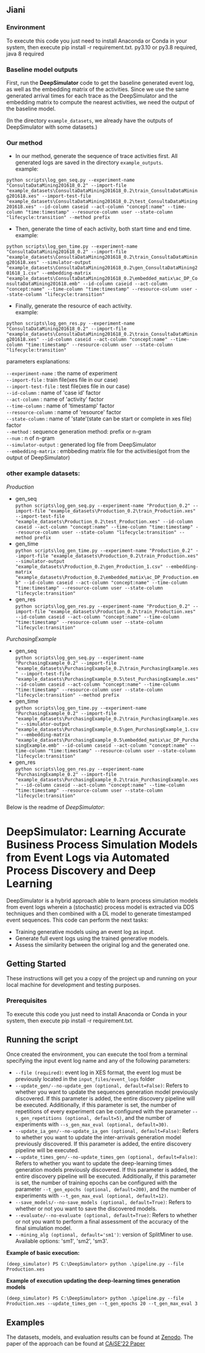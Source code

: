 ## Jiani
### Environment
To execute this code you just need to install Anaconda or Conda in your system, then execute pip install -r requirement.txt.
py3.10 or py3.8 required, java 8 required
### Baseline model outputs
First, run the **DeepSimulator** code to get the baseline generated event log, as well as the embedding matrix of the activities.
Since we use the same generated arrival times for each trace as the DeepSimulator and the embedding matrix to compute the nearest activities, we need the output of the baseline model.

(In the directory `example_datasets`, we already have the outputs of DeepSimulator with some datasets.)

### Our method
* In our method, generate the sequence of trace activities first. All generated logs are saved in the directory `example_outputs`.   
example:

`python scripts\log_gen_seq.py --experiment-name "ConsultaDataMining201618_0.2" --import-file "example_datasets\ConsultaDataMining201618_0.2\train_ConsultaDataMining201618.xes" --import-test-file "example_datasets\ConsultaDataMining201618_0.2\test_ConsultaDataMining201618.xes" --id-column caseid --act-column "concept:name" --time-column "time:timestamp" --resource-column user --state-column "lifecycle:transition" --method prefix
`

* Then, generate the time of each activity, both start time and end time.  
example:

`python scripts\log_gen_time.py --experiment-name "ConsultaDataMining201618_0.2" --import-file "example_datasets\ConsultaDataMining201618_0.2\train_ConsultaDataMining201618.xes" --simulator-output "example_datasets\ConsultaDataMining201618_0.2\gen_ConsultaDataMining201618_1.csv" --embedding-matrix "example_datasets\ConsultaDataMining201618_0.2\embedded_matix\ac_DP_ConsultaDataMining201618.emb" --id-column caseid --act-column "concept:name" --time-column "time:timestamp" --resource-column user --state-column "lifecycle:transition"
`

* Finally, generate the resource of each activity.  
example:

`python scripts\log_gen_res.py --experiment-name "ConsultaDataMining201618_0.2" --import-file "example_datasets\ConsultaDataMining201618_0.2\train_ConsultaDataMining201618.xes" --id-column caseid --act-column "concept:name" --time-column "time:timestamp" --resource-column user --state-column "lifecycle:transition"
`

parameters explanations:

`--experiment-name` : the name of experiment  
`--import-file` : train file(xes file in our case)  
`--import-test-file` : test file(xes file in our case)   
`--id-column` : name of 'case id' factor  
`--act-column` : name of 'activity' factor  
`--time-column` : name of 'timestamp' factor  
`--resource-column` : name of 'resource' factor  
`--state-column` : name of 'state'(state can be start or complete in xes file) factor  
`--method` : sequence generation method: prefix or n-gram  
`--num` : n of n-gram  
`--simulator-output` : generated log file from DeepSimulator  
`--embedding-matrix` : embbeding matrix file for the activities(got from the output of DeepSimulator)  


### other example datasets:  
*Production*  
* gen_seq  
`python scripts\log_gen_seq.py --experiment-name "Production_0.2" --import-file "example_datasets\Production_0.2\train_Production.xes" --import-test-file "example_datasets\Production_0.2\test_Production.xes" --id-column caseid --act-column "concept:name" --time-column "time:timestamp" --resource-column user --state-column "lifecycle:transition" --method prefix
`
* gen_time  
`python scripts\log_gen_time.py --experiment-name "Production_0.2" --import-file "example_datasets\Production_0.2\train_Production.xes" --simulator-output "example_datasets\Production_0.2\gen_Production_1.csv" --embedding-matrix "example_datasets\Production_0.2\embedded_matix\ac_DP_Production.emb" --id-column caseid --act-column "concept:name" --time-column "time:timestamp" --resource-column user --state-column "lifecycle:transition"
`
* gen_res  
`python scripts\log_gen_res.py --experiment-name "Production_0.2" --import-file "example_datasets\Production_0.2\train_Production.xes" --id-column caseid --act-column "concept:name" --time-column "time:timestamp" --resource-column user --state-column "lifecycle:transition"
`  

*PurchasingExample*  
* gen_seq  
`python scripts\log_gen_seq.py --experiment-name "PurchasingExample_0.2" --import-file "example_datasets\PurchasingExample_0.2\train_PurchasingExample.xes" --import-test-file "example_datasets\PurchasingExample_0.5\test_PurchasingExample.xes" --id-column caseid --act-column "concept:name" --time-column "time:timestamp" --resource-column user --state-column "lifecycle:transition" --method prefix
`
* gen_time  
`python scripts\log_gen_time.py --experiment-name "PurchasingExample_0.2" --import-file "example_datasets\PurchasingExample_0.2\train_PurchasingExample.xes" --simulator-output "example_datasets\PurchasingExample_0.5\gen_PurchasingExample_1.csv" --embedding-matrix "example_datasets\PurchasingExample_0.5\embedded_matix\ac_DP_PurchasingExample.emb" --id-column caseid --act-column "concept:name" --time-column "time:timestamp" --resource-column user --state-column "lifecycle:transition"
`
* gen_res  
`python scripts\log_gen_res.py --experiment-name "PurchasingExample_0.2" --import-file "example_datasets\PurchasingExample_0.2\train_PurchasingExample.xes" --id-column caseid --act-column "concept:name" --time-column "time:timestamp" --resource-column user --state-column "lifecycle:transition"
`

  
  

Below is the readme of *DeepSimulator*:  



# DeepSimulator: Learning Accurate Business Process Simulation Models from Event Logs via Automated Process Discovery and Deep Learning

DeepSimulator is a hybrid approach able to learn process simulation models from event logs wherein a (stochastic) process model is extracted via DDS techniques and then combined with a DL model to generate timestamped event sequences. This code can perform the next tasks:


* Training generative models using an event log as input.
* Generate full event logs using the trained generative models.
* Assess the similarity between the original log and the generated one.

## Getting Started

These instructions will get you a copy of the project up and running on your local machine for development and testing purposes. 

### Prerequisites

To execute this code you just need to install Anaconda or Conda in your system, then execute pip install -r requirement.txt.

## Running the script

Once created the environment, you can execute the tool from a terminal specifying the input event log name and any of the following parameters:

* `--file (required)`: event log in XES format, the event log must be previously located in the `input_files/event_logs` folder
* `--update_gen/--no-update_gen (optional, default=False)`: Refers to whether you want to update the sequences generation model previously discovered. If this parameter is added, the entire discovery pipeline will be executed. Additionally, if this parameter is set, the number of repetitions of every experiment can be configured with the parameter `--s_gen_repetitions (optional, default=5)`, and the number of experiments with `--s_gen_max_eval (optional, default=30)`.
* `--update_ia_gen/--no-update_ia_gen (optional, default=False)`: Refers to whether you want to update the inter-arrivals generation model previously discovered. If this parameter is added, the entire discovery pipeline will be executed.
* `--update_times_gen/--no-update_times_gen (optional, default=False)`: Refers to whether you want to update the deep-learning times generation models previously discovered. If this parameter is added, the entire discovery pipeline will be executed. Additionally, if this parameter is set, the number of training epochs can be configured with the parameter `--t_gen_epochs (optional, default=200)`, and the number of experiments with `--t_gen_max_eval (optional, default=12)`.
* `--save_models/--no-save_models (optional, default=True)`: Refers to whether or not you want to save the discovered models.
* `--evaluate/--no-evaluate (optional, default=True)`: Refers to whether or not you want to perform a final assessment of the accuracy of the final simulation model.
* `--mining_alg (optional, default='sm1')`: version of SplitMiner to use. Available options: 'sm1', 'sm2', 'sm3'.

**Example of basic execution:**

```shell
(deep_simulator) PS C:\DeepSimulator> python .\pipeline.py --file Production.xes
```

**Example of execution updating the deep-learning times generation models**

```shell
(deep_simulator) PS C:\DeepSimulator> python .\pipeline.py --file Production.xes --update_times_gen --t_gen_epochs 20 --t_gen_max_eval 3
```

## Examples

The datasets, models, and evaluation results can be found at <a href="https://doi.org/10.5281/zenodo.5734443" target="_blank">Zenodo</a>. The paper of the approach can be found at  <a href="https://doi.org/10.1007/978-3-031-07472-1_4" target="_blank">CAiSE'22 Paper</a>


